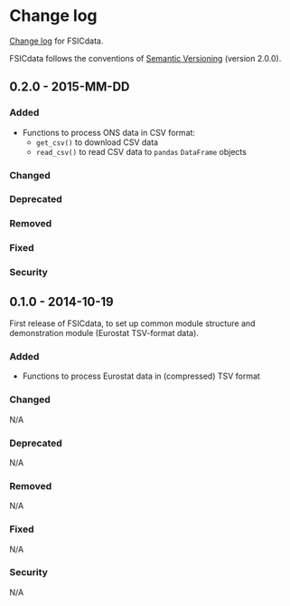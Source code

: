 # Change log

[Change log](http://keepachangelog.com/) for FSICdata.

FSICdata follows the conventions of
[Semantic Versioning](http://semver.org/spec/v2.0.0.html) (version 2.0.0).

## 0.2.0 - 2015-MM-DD

### Added

* Functions to process ONS data in CSV format:
    * `get_csv()` to download CSV data
    * `read_csv()` to read CSV data to `pandas` `DataFrame` objects

### Changed

### Deprecated

### Removed

### Fixed

### Security

## 0.1.0 - 2014-10-19

First release of FSICdata, to set up common module structure and demonstration
module (Eurostat TSV-format data).

### Added

* Functions to process Eurostat data in (compressed) TSV format

### Changed

N/A

### Deprecated

N/A

### Removed

N/A

### Fixed

N/A

### Security

N/A
